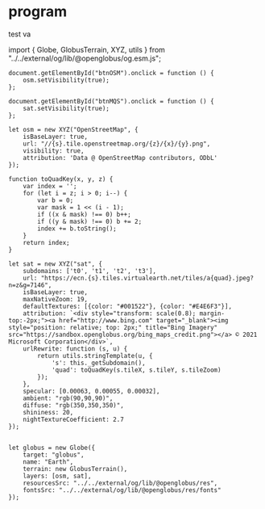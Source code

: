 # program

test va


import {
        Globe,
        GlobusTerrain,
        XYZ,
        utils
    } from "../../external/og/lib/@openglobus/og.esm.js";

    document.getElementById("btnOSM").onclick = function () {
        osm.setVisibility(true);
    };

    document.getElementById("btnMQS").onclick = function () {
        sat.setVisibility(true);
    };

    let osm = new XYZ("OpenStreetMap", {
        isBaseLayer: true,
        url: "//{s}.tile.openstreetmap.org/{z}/{x}/{y}.png",
        visibility: true,
        attribution: 'Data @ OpenStreetMap contributors, ODbL'
    });

    function toQuadKey(x, y, z) {
        var index = '';
        for (let i = z; i > 0; i--) {
            var b = 0;
            var mask = 1 << (i - 1);
            if ((x & mask) !== 0) b++;
            if ((y & mask) !== 0) b += 2;
            index += b.toString();
        }
        return index;
    }

    let sat = new XYZ("sat", {
        subdomains: ['t0', 't1', 't2', 't3'],
        url: "https://ecn.{s}.tiles.virtualearth.net/tiles/a{quad}.jpeg?n=z&g=7146",
        isBaseLayer: true,
        maxNativeZoom: 19,
        defaultTextures: [{color: "#001522"}, {color: "#E4E6F3"}],
        attribution: `<div style="transform: scale(0.8); margin-top:-2px;"><a href="http://www.bing.com" target="_blank"><img style="position: relative; top: 2px;" title="Bing Imagery" src="https://sandbox.openglobus.org/bing_maps_credit.png"></a> © 2021 Microsoft Corporation</div>`,
        urlRewrite: function (s, u) {
            return utils.stringTemplate(u, {
                's': this._getSubdomain(),
                'quad': toQuadKey(s.tileX, s.tileY, s.tileZoom)
            });
        },
        specular: [0.00063, 0.00055, 0.00032],
        ambient: "rgb(90,90,90)",
        diffuse: "rgb(350,350,350)",
        shininess: 20,
        nightTextureCoefficient: 2.7
    });


    let globus = new Globe({
        target: "globus",
        name: "Earth",
        terrain: new GlobusTerrain(),
        layers: [osm, sat],
        resourcesSrc: "../../external/og/lib/@openglobus/res",
        fontsSrc: "../../external/og/lib/@openglobus/res/fonts"
    });

